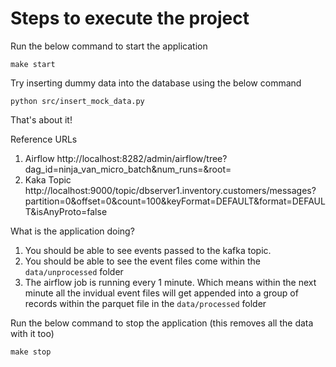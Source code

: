# Steps to execute the project

Run the below command to start the application

```shell
make start
```

Try inserting dummy data into the database using the below command

```shell
python src/insert_mock_data.py
```

That's about it!

Reference URLs

1. Airflow
   http://localhost:8282/admin/airflow/tree?dag_id=ninja_van_micro_batch&num_runs=&root=
2. Kaka Topic
   http://localhost:9000/topic/dbserver1.inventory.customers/messages?partition=0&offset=0&count=100&keyFormat=DEFAULT&format=DEFAULT&isAnyProto=false

What is the application doing?

1. You should be able to see events passed to the kafka topic.
2. You should be able to see the event files come within the `data/unprocessed` folder
3. The airflow job is running every 1 minute. Which means within the next minute all the invidual event files will
   get appended into a group of records within the parquet file in the `data/processed` folder

Run the below command to stop the application (this removes all the data with it too)

```shell
make stop
```